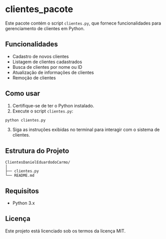 # clientes_pacote

Este pacote contém o script `clientes.py`, que fornece funcionalidades para gerenciamento de clientes em Python.

## Funcionalidades

- Cadastro de novos clientes
- Listagem de clientes cadastrados
- Busca de clientes por nome ou ID
- Atualização de informações de clientes
- Remoção de clientes

## Como usar

1. Certifique-se de ter o Python instalado.
2. Execute o script `clientes.py`:

```bash
python clientes.py
```

3. Siga as instruções exibidas no terminal para interagir com o sistema de clientes.

## Estrutura do Projeto

```
ClientesDanielEduardodoCarmo/
│
├── clientes.py
└── README.md
```

## Requisitos

- Python 3.x

## Licença

Este projeto está licenciado sob os termos da licença MIT.